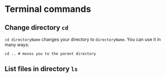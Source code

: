 # Terminal commands

## Change directory `cd`

`cd directoryName` changes your directory to `directoryName`. You can use it in many ways: 
```shell
cd .. # moves you to the parent directory
```

## List files in directory `ls`
